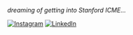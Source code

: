 <i>dreaming of getting into Stanford ICME...</i>


[![Instagram](https://img.shields.io/badge/Instagram-%23515bd4?style=plastic&logo=instagram&logoSize=auto&labelColor=%23DD2A7B)](https://instagram.com/y_jjxn)
[![LinkedIn](https://img.shields.io/badge/LinkedIn-%230a66c2?style=plastic)](https://www.linkedin.com/in/danieljyoon/)


